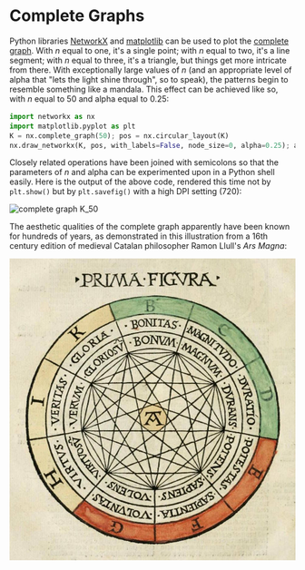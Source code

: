 # Complete Graphs

Python libraries [NetworkX](https://networkx.github.io) and
[matplotlib](https://matplotlib.org) can be used to plot the [complete
graph](https://en.wikipedia.org/wiki/Complete_graph). With *n* equal to one,
it's a single point; with *n* equal to two, it's a line segment; with *n*
equal to three, it's a triangle, but things get more intricate from there.
With exceptionally large values of *n* (and an appropriate level of alpha that
"lets the light shine through", so to speak), the patterns begin to resemble
something like a mandala. This effect can be achieved like so, with *n* equal
to 50 and alpha equal to 0.25:

```python
import networkx as nx
import matplotlib.pyplot as plt
K = nx.complete_graph(50); pos = nx.circular_layout(K)
nx.draw_networkx(K, pos, with_labels=False, node_size=0, alpha=0.25); ax = plt.gca(); ax.set_axis_off(); plt.show()
```

Closely related operations have been joined with semicolons so that the
parameters of *n* and alpha can be experimented upon in a Python shell easily.
Here is the output of the above code, rendered this time not by `plt.show()`
but by `plt.savefig()` with a high DPI setting (720):

![complete graph K_50](complete-graph.png)

The aesthetic qualities of the complete graph apparently have been known for
hundreds of years, as demonstrated in this illustration from a 16th century
edition of medieval Catalan philosopher Ramon Llull's *Ars Magna*:

![Prima Figvra](prima-figvra.jpg)
